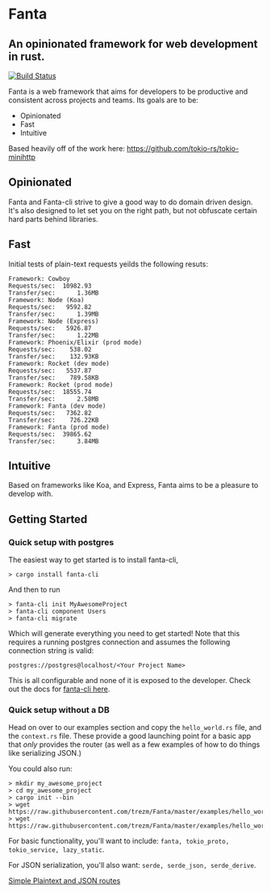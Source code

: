 # Fanta
## An opinionated framework for web development in rust.

[![Build Status](https://travis-ci.org/trezm/Fanta.svg?branch=master)](https://travis-ci.org/trezm/Fanta)

Fanta is a web framework that aims for developers to be productive and consistent across projects and teams. Its goals are to be:
- Opinionated
- Fast
- Intuitive

Based heavily off of the work here: https://github.com/tokio-rs/tokio-minihttp

## Opinionated

Fanta and Fanta-cli strive to give a good way to do domain driven design. It's also designed to let set you on the right path, but not obfuscate certain hard parts behind libraries.

## Fast

Initial tests of plain-text requests yeilds the following resuts:

```
Framework: Cowboy
Requests/sec:  10982.93
Transfer/sec:      1.36MB
Framework: Node (Koa)
Requests/sec:   9592.82
Transfer/sec:      1.39MB
Framework: Node (Express)
Requests/sec:   5926.87
Transfer/sec:      1.22MB
Framework: Phoenix/Elixir (prod mode)
Requests/sec:    538.02
Transfer/sec:    132.93KB
Framework: Rocket (dev mode)
Requests/sec:   5537.87
Transfer/sec:    789.58KB
Framework: Rocket (prod mode)
Requests/sec:  18555.74
Transfer/sec:      2.58MB
Framework: Fanta (dev mode)
Requests/sec:   7362.82
Transfer/sec:    726.22KB
Framework: Fanta (prod mode)
Requests/sec:  39865.62
Transfer/sec:      3.84MB
```

## Intuitive

Based on frameworks like Koa, and Express, Fanta aims to be a pleasure to develop with.

## Getting Started

### Quick setup with postgres

The easiest way to get started is to install fanta-cli,

```
> cargo install fanta-cli
```

And then to run

```
> fanta-cli init MyAwesomeProject
> fanta-cli component Users
> fanta-cli migrate
```

Which will generate everything you need to get started! Note that this requires a running postgres connection and assumes the following connection string is valid:

```
postgres://postgres@localhost/<Your Project Name>
```

This is all configurable and none of it is exposed to the developer. Check out the docs for [fanta-cli here](https://github.com/trezm/fanta-cli).

### Quick setup without a DB

Head on over to our examples section and copy the `hello_world.rs` file, and the `context.rs` file. These provide a good launching point for a basic app that _only_ provides the router (as well as a few examples of how to do things like serializing JSON.)

You could also run:

```
> mkdir my_awesome_project
> cd my_awesome_project
> cargo init --bin
> wget https://raw.githubusercontent.com/trezm/Fanta/master/examples/hello_world/main.rs
> wget https://raw.githubusercontent.com/trezm/Fanta/master/examples/hello_world/context.rs
```

For basic functionality, you'll want to include: `fanta, tokio_proto, tokio_service, lazy_static`.

For JSON serialization, you'll also want: `serde, serde_json, serde_derive`.

[Simple Plaintext and JSON routes](https://github.com/trezm/Fanta/blob/master/examples/hello_world.rs)
